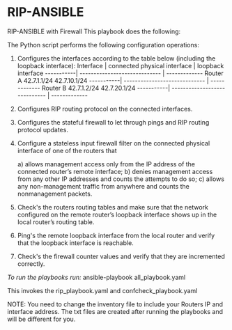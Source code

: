 # RIP-ANSIBLE
RIP-ANSIBLE with Firewall
This playbook does the following:

The Python script performs the following configuration operations:

1. Configures the interfaces according to the table below (including the loopback interface):
Interface  |  connected physical interface |  loopback interface
-----------| ----------------------------- | -------------
Router A     42.7.1.1/24                     42.7.10.1/24
-----------| ----------------------------- | -------------
Router B     42.7.1.2/24                     42.7.20.1/24
-----------| ----------------------------- | -------------

 
2. Configures RIP routing protocol on the connected interfaces. 
3. Configures the stateful firewall to let through pings and RIP routing protocol updates.

4. Configure a stateless input firewall filter on the connected
physical interface of one of the routers that 

    a) allows management access only from the IP address of the connected router’s
    remote interface; 
    b) denies management access from any other IP addresses and counts the attempts to do so; 
    c) allows any non-management traffic from anywhere and counts the nonmanagement packets. 

  5. Check's the routers routing tables and make sure that the network configured on the remote router’s loopback interface shows up in the local router’s routing table.

 6. Ping's the remote loopback interface from the local router and verify that the loopback interface is reachable. 

 7. Check's the firewall counter values and verify that they are incremented correctly.

*To run the playbooks run:*
ansible-playbook all_playbook.yaml


This invokes the
rip_playbook.yaml and confcheck_playbook.yaml


NOTE: You need to change the inventory file to include your Routers IP and interface address. The txt files are created after running the playbooks and will be different for you.
